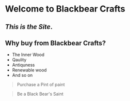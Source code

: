 # Welcome to Blackbear Crafts

## *This is **the** Site*.

## Why buy from Blackbear Crafts?
- The Inner Wood
- Qaulity
- Antiquness
- Renewable wood
- And so on

> Purchase a Pint of paint

> Be a Black Bear's Saint
